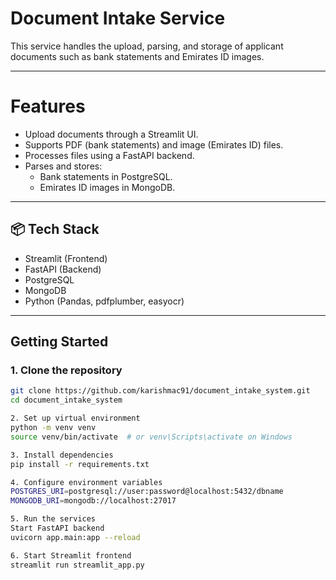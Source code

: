# Document Intake Service

This service handles the upload, parsing, and storage of applicant documents such as bank statements and Emirates ID images.

---

# Features

- Upload documents through a Streamlit UI.
- Supports PDF (bank statements) and image (Emirates ID) files.
- Processes files using a FastAPI backend.
- Parses and stores:
  - Bank statements in PostgreSQL.
  - Emirates ID images in MongoDB.

---

## 📦 Tech Stack

- Streamlit (Frontend)
- FastAPI (Backend)
- PostgreSQL
- MongoDB
- Python (Pandas, pdfplumber, easyocr)

---

##  Getting Started

### 1. Clone the repository
```bash
git clone https://github.com/karishmac91/document_intake_system.git
cd document_intake_system

2. Set up virtual environment
python -m venv venv
source venv/bin/activate  # or venv\Scripts\activate on Windows

3. Install dependencies
pip install -r requirements.txt

4. Configure environment variables
POSTGRES_URI=postgresql://user:password@localhost:5432/dbname
MONGODB_URI=mongodb://localhost:27017

5. Run the services
Start FastAPI backend
uvicorn app.main:app --reload

6. Start Streamlit frontend
streamlit run streamlit_app.py


